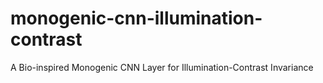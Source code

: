 # monogenic-cnn-illumination-contrast
A Bio-inspired Monogenic CNN Layer for Illumination-Contrast Invariance
